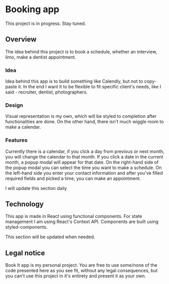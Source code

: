 # Booking app

This project is in progress. Stay tuned.

## Overview

The idea behind this project is to book a schedule, whether an interview, limo, make a dentist appointment.

### Idea

Idea behind this app is to build something like Calendly, but not to copy-paste it.
In the end I want it to be flexible to fit specific client's needs, like I said - recruiter, dentist, photographers.

### Design

Visual representation is my own, which will be styled to completion after functionalities are done.
On the other hand, there isn't much wiggle room to make a calendar.

### Features

Currently there is a calendar, if you click a day from previous or next month, you will change the calendar to that month.
If you click a date in the current month, a popup modal will appear for that date.
On the right-hand side of the popup modal you can select the time you want to make a schedule.
On the left-hand side you enter your contact information and after you've filled required fields and picked a time, you can make an appointment.

I will update this section daily

## Technology

This app is made in React using functional components. 
For state management I am using React's Context API.
Components are built using styled-components.

This section will be updated when needed.

## Legal notice

Book It app is my personal project. You are free to use some/none of the code presented here as you see fit, without any legal consequences, but you can't use this project in it's entirety and present it as your own.
